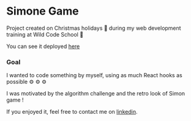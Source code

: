 # Simone Game

Project created on Christmas holidays :christmas_tree: during my web development training at Wild Code School :school_satchel: 

You can see it deployed [here](https://simone-game.herokuapp.com/)

### Goal

I wanted to code something by myself, using as much React hooks as possible :gear: :gear: :gear:  

I was motivated by the algorithm challenge and the retro look of Simon game !

If you enjoyed it, feel free to contact me on [linkedin](https://www.linkedin.com/in/charlotte-menard/).